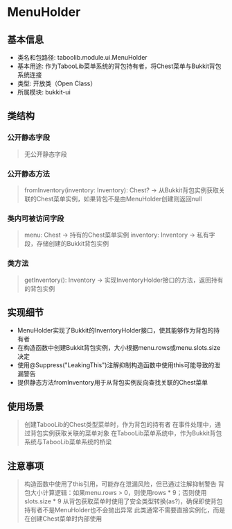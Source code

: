 # MenuHolder

## 基本信息
- 类名和包路径: taboolib.module.ui.MenuHolder
- 基本用途: 作为TabooLib菜单系统的背包持有者，将Chest菜单与Bukkit背包系统连接
- 类型: 开放类（Open Class）
- 所属模块: bukkit-ui

## 类结构

### 公开静态字段
> 无公开静态字段

### 公开静态方法
> fromInventory(inventory: Inventory): Chest? -> 从Bukkit背包实例获取关联的Chest菜单实例，如果背包不是由MenuHolder创建则返回null

### 类内可被访问字段
> menu: Chest -> 持有的Chest菜单实例
> inventory: Inventory -> 私有字段，存储创建的Bukkit背包实例

### 类方法
> getInventory(): Inventory -> 实现InventoryHolder接口的方法，返回持有的背包实例

## 实现细节
- MenuHolder实现了Bukkit的InventoryHolder接口，使其能够作为背包的持有者
- 在构造函数中创建Bukkit背包实例，大小根据menu.rows或menu.slots.size决定
- 使用@Suppress("LeakingThis")注解抑制构造函数中使用this可能导致的泄漏警告
- 提供静态方法fromInventory用于从背包实例反向查找关联的Chest菜单

## 使用场景
> 创建TabooLib的Chest类型菜单时，作为背包的持有者
> 在事件处理中，通过背包实例获取关联的菜单对象
> 在TabooLib菜单系统中，作为Bukkit背包系统与TabooLib菜单系统的桥梁

## 注意事项
> 构造函数中使用了this引用，可能存在泄漏风险，但已通过注解抑制警告
> 背包大小计算逻辑：如果menu.rows > 0，则使用rows * 9；否则使用slots.size * 9
> 从背包获取菜单时使用了安全类型转换(as?)，确保即使背包持有者不是MenuHolder也不会抛出异常
> 此类通常不需要直接实例化，而是在创建Chest菜单时内部使用
